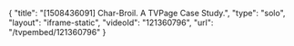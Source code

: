 {
    "title": "[1508436091] Char-Broil. A TVPage Case Study.",
    "type": "solo",
    "layout": "iframe-static",
    "videoId": "121360796",
    "url": "\/tvpembed\/121360796"
}